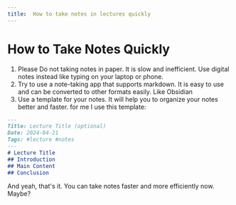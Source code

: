 ```yaml
---
title:  How to take notes in lectures quickly
---
```

# **How to Take Notes Quickly**
1. Please Do not taking notes in paper. It is slow and inefficient. Use digital notes instead like typing on your laptop or phone.
2. Try to use a note-taking app that supports markdown. It is easy to use and can be converted to other formats easily. Like Obsidian
3. Use a template for your notes. It will help you to organize your notes better and faster.
for me I use this template:
```markdown
---
Title: Lecture Title (optional)
Date: 2024-04-21
Tags: #lecture #notes
---
# Lecture Title
## Introduction
## Main Content
## Conclusion
```
And yeah, that's it. You can take notes faster and more efficiently now. Maybe?


